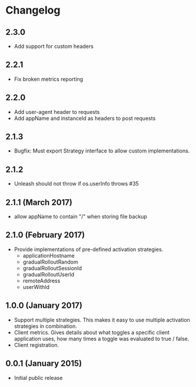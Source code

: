 # Changelog

## 2.3.0
- Add support for custom headers 

## 2.2.1
- Fix broken metrics reporting

## 2.2.0
- Add user-agent header to requests
- Add appName and instanceId as headers to post requests

## 2.1.3
- Bugfix: Must export Strategy interface to allow custom implementations. 

## 2.1.2
- Unleash should not throw if os.userInfo throws #35

## 2.1.1 (March 2017)
- allow appName to contain "/" when storing file backup

## 2.1.0 (February 2017)
- Provide implementations of pre-defined activation strategies.
    - applicationHostname
    - gradualRolloutRandom
    - gradualRolloutSessionId
    - gradualRolloutUserId
    - remoteAddress
    - userWithId
    

## 1.0.0 (January 2017)

- Support multiple strategies. This makes it easy to use multiple activation strategies in combination.
- Client metrics. Gives details about what toggles a specific client application uses, how many times a toggle was evaluated to true / false. 
- Client registration.

## 0.0.1 (January 2015)
- Initial public release

